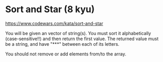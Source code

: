 # Sort and Star (8 kyu)

https://www.codewars.com/kata/sort-and-star

You will be given an vector of string(s). You must sort it alphabetically (case-sensitive!!) and then return the first value. The returned value must be a string, and have "\*\*\*" between each of its letters.

You should not remove or add elements from/to the array.
